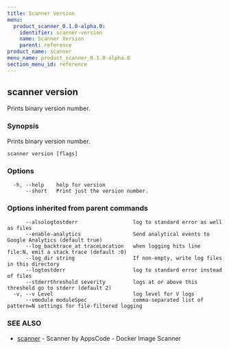 ```yaml
---
title: Scanner Version
menu:
  product_scanner_0.1.0-alpha.0:
    identifier: scanner-version
    name: Scanner Version
    parent: reference
product_name: scanner
menu_name: product_scanner_0.1.0-alpha.0
section_menu_id: reference
---
```

## scanner version

Prints binary version number.

### Synopsis

Prints binary version number.

```
scanner version [flags]
```

### Options

```
  -h, --help    help for version
      --short   Print just the version number.
```

### Options inherited from parent commands

```
      --alsologtostderr                  log to standard error as well as files
      --enable-analytics                 Send analytical events to Google Analytics (default true)
      --log_backtrace_at traceLocation   when logging hits line file:N, emit a stack trace (default :0)
      --log_dir string                   If non-empty, write log files in this directory
      --logtostderr                      log to standard error instead of files
      --stderrthreshold severity         logs at or above this threshold go to stderr (default 2)
  -v, --v Level                          log level for V logs
      --vmodule moduleSpec               comma-separated list of pattern=N settings for file-filtered logging
```

### SEE ALSO

* [scanner](/docs/reference/scanner.md)	 - Scanner by AppsCode - Docker Image Scanner

